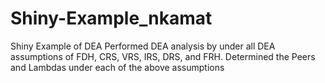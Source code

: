 # Shiny-Example_nkamat
Shiny Example of DEA
Performed DEA analysis by under all DEA assumptions of FDH, CRS, VRS, IRS, DRS,  and FRH.
Determined the Peers and Lambdas under each of the above assumptions

